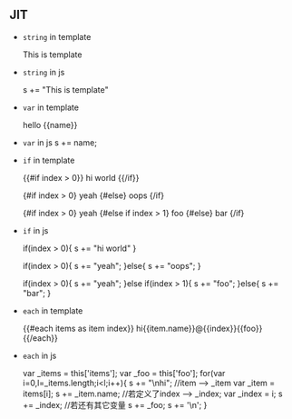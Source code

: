 ##  JIT
- `string` in template

	This is template 

- `string` in js
    
	s += "This is template"

- `var` in template

    hello {{name}}

- `var` in js
    s += name;

- `if` in template

	{{#if index > 0}}
	hi world
	{{/if}}
	
	{#if index > 0}
	  yeah
	{#else}
	  oops
	{/if}

	{#if index > 0}
	  yeah
	{#else if index > 1}
	  foo
	{#else}
	  bar
	{/if}


- `if` in js

	if(index > 0){
	  s += "hi world"
	}
	
	if(index > 0){
	  s += "yeah";
	}else{
	  s += "oops"; 
	}

	if(index > 0){
	  s += "yeah";
	}else if(index > 1){
	  s += "foo";
	}else{
	  s += "bar";
	}

- `each` in template

	{{#each items as item index}}
	  hi{{item.name}}@{{index}}{{foo}}
	{{/each}}

- `each` in js

    var _items = this['items'];
	var _foo = this['foo'];
    for(var i=0,l=_items.length;i<l;i++){
	  s += "\nhi";
	  //item --> _item
	  var _item = items[i];
	  s += _item.name;
	  //若定义了index --> _index;
	  var _index = i;
	  s += _index;
	  //若还有其它变量
	  s += _foo;
	  s += '\n';
	}
